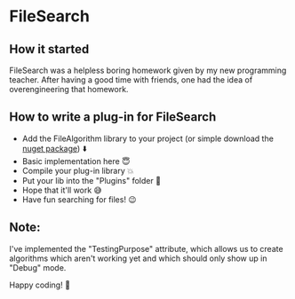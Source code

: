 # FileSearch

## How it started

FileSearch was a helpless boring homework given by my new programming teacher. After having a good time with friends, one had the idea of overengineering that homework.

## How to write a plug-in for FileSearch

* Add the FileAlgorithm library to your project (or simple download the [nuget package](https://www.nuget.org/packages/FileSearch/1.0.0)) :arrow_down:
* Basic implementation here :innocent:
* Compile your plug-in library :collision:
* Put your lib into the "Plugins" folder :eyes:
* Hope that it'll work :sweat_smile:
* Have fun searching for files! :wink:

## Note:

I've implemented the "TestingPurpose" attribute, which allows us to create algorithms which aren't working yet and which should only show up in "Debug" mode.

Happy coding! :necktie:
